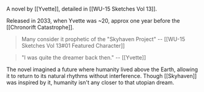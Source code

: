 A novel by [[Yvette]], detailed in [[WU-15 Sketches Vol 13]].

Released in 2033, when Yvette was ~20, approx one year before the [[Chronorift Catastrophe]].

> Many consider it prophetic of the "Skyhaven Project"
> -- [[WU-15 Sketches Vol 13#01 Featured Character]]

> "I was quite the dreamer back then."
> -- [[Yvette]]

The novel imagined a future where humanity lived above the Earth, allowing it to return to its natural rhythms without interference. Though [[Skyhaven]] was inspired by it, humanity isn't any closer to that utopian dream.